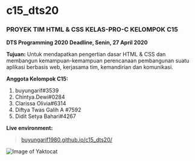 # c15_dts20
### PROYEK TIM HTML &amp; CSS KELAS-PRO-C KELOMPOK C15

**DTS Programming 2020**
**Deadline, Senin, 27 April 2020**

**Tujuan:**
Untuk mendapatkan pengertian dasar HTML & CSS dan membangun kemampuan-kemampuan perencanaan pembangunan suatu aplikasi berbasis web, kerjasama tim, kemandirian dan komunikasi.

**Anggota Kelompok C15:**
1. buyungarif#3539
2. Chintya.Dewi#0284
3. Clarissa Olivia#6314
4. Diftya Twas Galih A #7592
5. Didit Setya Bahari#4267

**Live environment:**
> [buyungarif1980.github.io/c15_dts20/](https://buyungarif1980.github.io/c15_dts20/)

![Image of Yaktocat](https://octodex.github.com/images/yaktocat.png)
